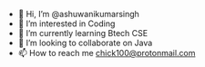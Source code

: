 - 👋 Hi, I’m @ashuwanikumarsingh
- 👀 I’m interested in Coding
- 🌱 I’m currently learning Btech CSE
- 💞️ I’m looking to collaborate on Java
- 📫 How to reach me chick100@protonmail.com

<!---
ashuwanikumarsingh/ashuwanikumarsingh is a ✨ special ✨ repository because its `README.md` (this file) appears on your GitHub profile.
You can click the Preview link to take a look at your changes.
--->
